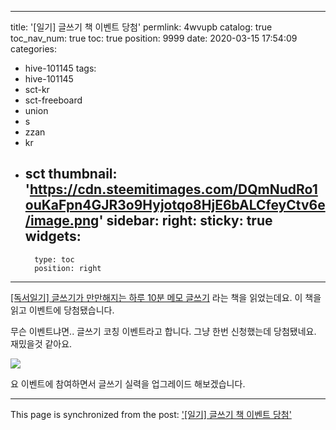 
---
title: '[일기] 글쓰기 책 이벤트 당첨'
permlink: 4wvupb
catalog: true
toc_nav_num: true
toc: true
position: 9999
date: 2020-03-15 17:54:09
categories:
- hive-101145
tags:
- hive-101145
- sct-kr
- sct-freeboard
- union
- s
- zzan
- kr
- sct
thumbnail: 'https://cdn.steemitimages.com/DQmNudRo1ouKaFpn4GJR3o9Hyjotqo8HjE6bALCfeyCtv6e/image.png'
sidebar:
    right:
        sticky: true
widgets:
    -
        type: toc
        position: right
---


[[독서일기] 글쓰기가 만만해지는 하루 10분 메모 글쓰기](https://steempeak.com/hive-197929/@jacobyu/10) 라는 책을 읽었는데요. 이 책을 읽고 이벤트에 당첨됐습니다.

무슨 이벤트냐면.. 글쓰기 코칭 이벤트라고 합니다. 그냥 한번 신청했는데 당첨됐네요. 재밌을것 같아요.


![](https://cdn.steemitimages.com/DQmNudRo1ouKaFpn4GJR3o9Hyjotqo8HjE6bALCfeyCtv6e/image.png)

요 이벤트에 참여하면서 글쓰기 실력을 업그레이드 해보겠습니다. 

- - -

This page is synchronized from the post: ['[일기] 글쓰기 책 이벤트 당첨'](https://steemit.com/@jacobyu/4wvupb)
